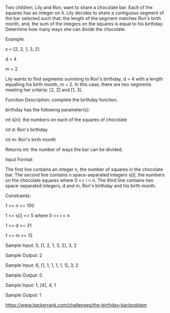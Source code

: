 Two children, Lily and Ron, want to share a chocolate bar. Each of the squares has an integer on it. Lily decides to share a contiguous segment of the bar selected such that: the length of the segment matches Ron's birth month, and, the sum of the integers on the squares is equal to his birthday. Determine how many ways she can divide the chocolate.

Example:

s = [2, 2, 1, 3, 2]

d = 4

m = 2

Lily wants to find segments summing to Ron's birthday, d = 4 with a length equalling his birth month, m = 2. In this case, there are two segments meeting her criteria: [2, 2] and [1, 3].

Function Description: complete the birthday function.

birthday has the following parameter(s):

int s[n]: the numbers on each of the squares of chocolate

int d: Ron's birthday

int m: Ron's birth month

Returns int: the number of ways the bar can be divided.

Input Format:

The first line contains an integer n, the number of squares in the chocolate bar. The second line contains n space-separated integers s[i], the numbers on the chocolate squares where 0 <= i < n. The third line contains two space-separated integers, d and m, Ron's birthday and his birth month.

Constraints:

1 <= n <= 100

1 <= s[i] <= 5 where 0 <= i < n

1 <= d <= 31

1 <= m <= 12

Sample Input: 5, [1, 2, 1, 3, 2], 3, 2

Sample Output: 2

Sample Input: 6, [1, 1, 1, 1, 1, 1], 3, 2

Sample Output: 0

Sample Input: 1, [4], 4, 1

Sample Output: 1

https://www.hackerrank.com/challenges/the-birthday-bar/problem
